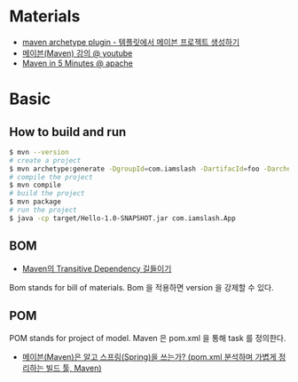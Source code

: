 # Materials

* [maven archetype plugin - 템플릿에서 메이븐 프로젝트 생성하기](https://www.lesstif.com/pages/viewpage.action?pageId=21430332)
* [메이븐(Maven) 강의 @ youtube](https://www.youtube.com/watch?v=VAp0n9DmeEA&list=PLq8wAnVUcTFWRRi_JWLArMND_PnZM6Yja)
* [Maven in 5 Minutes @ apache](https://maven.apache.org/guides/getting-started/maven-in-five-minutes.html)

# Basic

## How to build and run

```bash
$ mvn --version
# create a project
$ mvn archetype:generate -DgroupId=com.iamslash -DartifacId=foo -DarchetypeArtifactId=maven-archetype-quickstart
# compile the project
$ mvn compile
# build the project
$ mvn package
# run the project
$ java -cp target/Hello-1.0-SNAPSHOT.jar com.iamslash.App
```

## BOM 

* [Maven의 Transitive Dependency 길들이기](https://blog.sapzil.org/2018/01/21/taming-maven-transitive-dependencies/)
  
Bom stands for bill of materials. Bom 을 적용하면 version 을 강제할 수 있다.

## POM

POM stands for project of model. Maven 은 pom.xml 을 통해 task 를 정의한다.

* [메이븐(Maven)은 알고 스프링(Spring)을 쓰는가? (pom.xml 분석하며 가볍게 정리하는 빌드 툴, Maven)](https://jeong-pro.tistory.com/168)

